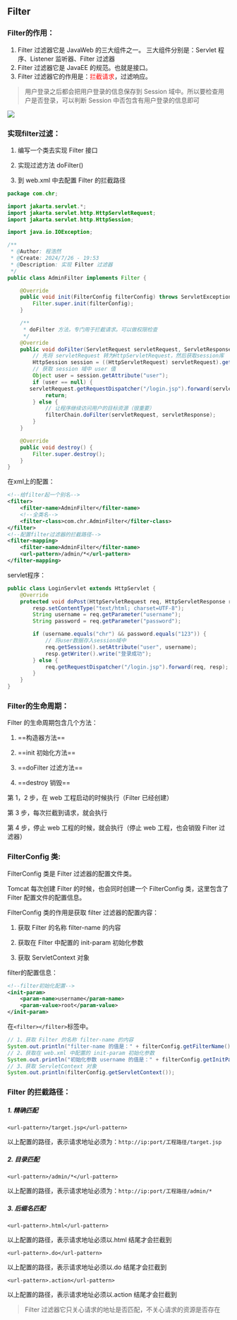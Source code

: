 ## Filter

### Filter的作用：

1. Filter 过滤器它是 JavaWeb 的三大组件之一。
   三大组件分别是：Servlet 程序、Listener 监听器、Filter 过滤器
2. Filter 过滤器它是 JavaEE 的规范。也就是接口。
3. Filter 过滤器它的作用是：<font color="red">拦截请求</font>，过滤响应。

> 用户登录之后都会把用户登录的信息保存到 Session 域中。所以要检查用户是否登录，可以判断 Session 中否包含有用户登录的信息即可

![](https://github.com/myself54188/picx-images-hosting/raw/master/image-20240726195952452.8dwsin7q2w.webp)

### 实现filter过滤：

1. 编写一个类去实现 Filter 接口

2. 实现过滤方法 doFilter()

3. 到 web.xml 中去配置 Filter 的拦截路径

```java
package com.chr;

import jakarta.servlet.*;
import jakarta.servlet.http.HttpServletRequest;
import jakarta.servlet.http.HttpSession;

import java.io.IOException;

/**
 * @Author: 程浩然
 * @Create: 2024/7/26 - 19:53
 * @Description: 实现 Filter 过滤器
 */
public class AdminFilter implements Filter {

    @Override
    public void init(FilterConfig filterConfig) throws ServletException {
        Filter.super.init(filterConfig);
    }

    /**
     * doFilter 方法，专门用于拦截请求。可以做权限检查
     */
    @Override
    public void doFilter(ServletRequest servletRequest, ServletResponse servletResponse, FilterChain filterChain) throws IOException, ServletException {
        // 先将 servletRequest 转为HttpServletRequest，然后获取session库
        HttpSession session = ((HttpServletRequest) servletRequest).getSession();
        // 获取 session 域中 user 值
        Object user = session.getAttribute("user");
        if (user == null) {
       servletRequest.getRequestDispatcher("/login.jsp").forward(servletRequest, servletResponse);
            return;
        } else {
            // 让程序继续访问用户的目标资源（很重要）
            filterChain.doFilter(servletRequest, servletResponse);
        }
    }

    @Override
    public void destroy() {
        Filter.super.destroy();
    }
}
```

在xml上的配置：

```xml
<!--给filter起一个别名-->
<filter>
    <filter-name>AdminFilter</filter-name>
    <!--全类名-->
    <filter-class>com.chr.AdminFilter</filter-class>
</filter>
<!--配置filter过滤器的拦截路径-->
<filter-mapping>
    <filter-name>AdminFilter</filter-name>
    <url-pattern>/admin/*</url-pattern>
</filter-mapping>
```

servlet程序：

```java
public class LoginServlet extends HttpServlet {
    @Override
    protected void doPost(HttpServletRequest req, HttpServletResponse resp) throws ServletException, IOException {
        resp.setContentType("text/html; charset=UTF-8");
        String username = req.getParameter("username");
        String password = req.getParameter("password");

        if (username.equals("chr") && password.equals("123")) {
            // 将user数据存入session域中
            req.getSession().setAttribute("user", username);
            resp.getWriter().write("登录成功");
        } else {
            req.getRequestDispatcher("/login.jsp").forward(req, resp);
        }
    }
}
```



### Filter的生命周期：

Filter 的生命周期包含几个方法：

1. ==构造器方法==

2. ==init 初始化方法==

3. ==doFilter 过滤方法==

4. ==destroy 销毁==



第 1，2 步，在 web 工程启动的时候执行（Filter 已经创建）

第 3 步，每次拦截到请求，就会执行

第 4 步，停止 web 工程的时候，就会执行（停止 web 工程，也会销毁 Filter 过滤器）



### FilterConfig 类:

FilterConfig 类是 Filter 过滤器的配置文件类。

Tomcat 每次创建 Filter 的时候，也会同时创建一个 FilterConfig 类，这里包含了 Filter 配置文件的配置信息。

FilterConfig 类的作用是获取 filter 过滤器的配置内容：

1. 获取 Filter 的名称 filter-name 的内容

2. 获取在 Filter 中配置的 init-param 初始化参数

3. 获取 ServletContext 对象



filter的配置信息：

```xml
<!--filter初始化配置-->
<init-param>
    <param-name>username</param-name>
    <param-value>root</param-value>
</init-param>
```

在`<filter></filter>`标签中。

```java
// 1、获取 Filter 的名称 filter-name 的内容
System.out.println("filter-name 的值是：" + filterConfig.getFilterName());
// 2、获取在 web.xml 中配置的 init-param 初始化参数
System.out.println("初始化参数 username 的值是：" + filterConfig.getInitParameter("username"));
// 3、获取 ServletContext 对象
System.out.println(filterConfig.getServletContext());
```



### Filter 的拦截路径：

##### 1. 精确匹配

`<url-pattern>/target.jsp</url-pattern>`

以上配置的路径，表示请求地址必须为：`http://ip:port/工程路径/target.jsp` 



##### 2. 目录匹配

`<url-pattern>/admin/*</url-pattern>`

以上配置的路径，表示请求地址必须为：`http://ip:port/工程路径/admin/* `



##### 3. 后缀名匹配

`<url-pattern>.html</url-pattern>`

以上配置的路径，表示请求地址必须以.html 结尾才会拦截到

`<url-pattern>.do</url-pattern>`

以上配置的路径，表示请求地址必须以.do 结尾才会拦截到

`<url-pattern>.action</url-pattern>`

以上配置的路径，表示请求地址必须以.action 结尾才会拦截到

> Filter 过滤器它只关心请求的地址是否匹配，不关心请求的资源是否存在

